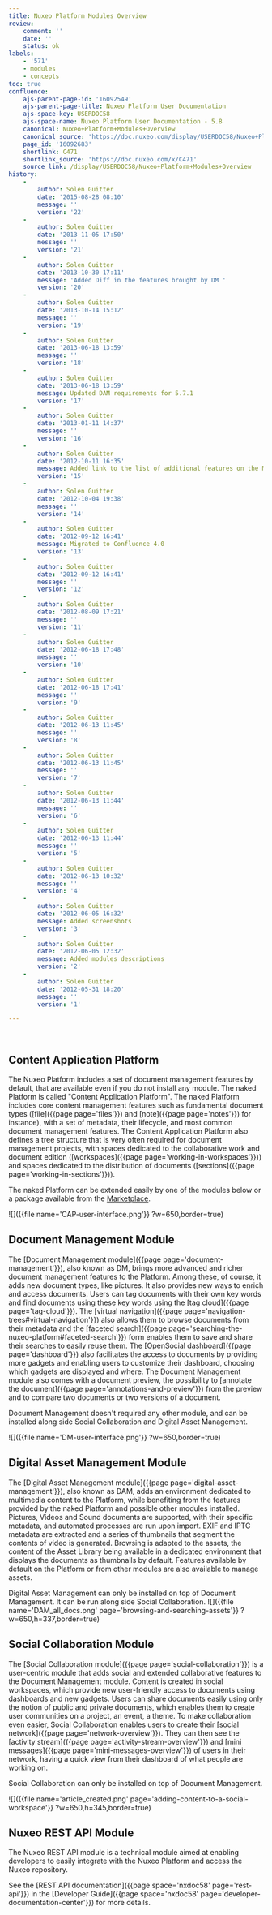 ```yaml
---
title: Nuxeo Platform Modules Overview
review:
    comment: ''
    date: ''
    status: ok
labels:
    - '571'
    - modules
    - concepts
toc: true
confluence:
    ajs-parent-page-id: '16092549'
    ajs-parent-page-title: Nuxeo Platform User Documentation
    ajs-space-key: USERDOC58
    ajs-space-name: Nuxeo Platform User Documentation - 5.8
    canonical: Nuxeo+Platform+Modules+Overview
    canonical_source: 'https://doc.nuxeo.com/display/USERDOC58/Nuxeo+Platform+Modules+Overview'
    page_id: '16092683'
    shortlink: C471
    shortlink_source: 'https://doc.nuxeo.com/x/C471'
    source_link: /display/USERDOC58/Nuxeo+Platform+Modules+Overview
history:
    - 
        author: Solen Guitter
        date: '2015-08-28 08:10'
        message: ''
        version: '22'
    - 
        author: Solen Guitter
        date: '2013-11-05 17:50'
        message: ''
        version: '21'
    - 
        author: Solen Guitter
        date: '2013-10-30 17:11'
        message: 'Added Diff in the features brought by DM '
        version: '20'
    - 
        author: Solen Guitter
        date: '2013-10-14 15:12'
        message: ''
        version: '19'
    - 
        author: Solen Guitter
        date: '2013-06-18 13:59'
        message: ''
        version: '18'
    - 
        author: Solen Guitter
        date: '2013-06-18 13:59'
        message: Updated DAM requirements for 5.7.1
        version: '17'
    - 
        author: Solen Guitter
        date: '2013-01-11 14:37'
        message: ''
        version: '16'
    - 
        author: Solen Guitter
        date: '2012-10-11 16:35'
        message: Added link to the list of additional features on the Marketplace
        version: '15'
    - 
        author: Solen Guitter
        date: '2012-10-04 19:38'
        message: ''
        version: '14'
    - 
        author: Solen Guitter
        date: '2012-09-12 16:41'
        message: Migrated to Confluence 4.0
        version: '13'
    - 
        author: Solen Guitter
        date: '2012-09-12 16:41'
        message: ''
        version: '12'
    - 
        author: Solen Guitter
        date: '2012-08-09 17:21'
        message: ''
        version: '11'
    - 
        author: Solen Guitter
        date: '2012-06-18 17:48'
        message: ''
        version: '10'
    - 
        author: Solen Guitter
        date: '2012-06-18 17:41'
        message: ''
        version: '9'
    - 
        author: Solen Guitter
        date: '2012-06-13 11:45'
        message: ''
        version: '8'
    - 
        author: Solen Guitter
        date: '2012-06-13 11:45'
        message: ''
        version: '7'
    - 
        author: Solen Guitter
        date: '2012-06-13 11:44'
        message: ''
        version: '6'
    - 
        author: Solen Guitter
        date: '2012-06-13 11:44'
        message: ''
        version: '5'
    - 
        author: Solen Guitter
        date: '2012-06-13 10:32'
        message: ''
        version: '4'
    - 
        author: Solen Guitter
        date: '2012-06-05 16:32'
        message: Added screenshots
        version: '3'
    - 
        author: Solen Guitter
        date: '2012-06-05 12:32'
        message: Added modules descriptions
        version: '2'
    - 
        author: Solen Guitter
        date: '2012-05-31 18:20'
        message: ''
        version: '1'

---
```

&nbsp;

## Content Application Platform

The Nuxeo Platform includes a set of document management features by default, that are available even if you do not install any module. The naked Platform is called "Content Application Platform". The naked Platform includes core content management features such as fundamental document types ([file]({{page page='files'}}) and [note]({{page page='notes'}}) for instance), with a set of metadata, their lifecycle, and most common document management features. The Content Application Platform also defines a tree structure that is very often required for document management projects, with spaces dedicated to the collaborative work and document edition ([workspaces]({{page page='working-in-workspaces'}})) and spaces dedicated to the distribution of documents ([sections]({{page page='working-in-sections'}})).

The naked Platform can be extended easily by one of the modules below or a package available from the [Marketplace](https://connect.nuxeo.com/nuxeo/site/marketplace/product/all).

![]({{file name='CAP-user-interface.png'}} ?w=650,border=true)

## Document Management Module

The [Document Management module]({{page page='document-management'}}), also known as DM, brings more advanced and richer document management features to the Platform. Among these, of course, it adds new document types, like pictures. It also provides new ways to enrich and access documents. Users can tag documents with their own key words and find documents using these key words using the [tag cloud]({{page page='tag-cloud'}}). The [virtual navigation]({{page page='navigation-trees#virtual-navigation'}}) also allows them to browse documents from their metadata and the [faceted search]({{page page='searching-the-nuxeo-platform#faceted-search'}}) form enables them to save and share their searches to easily reuse them. The [OpenSocial dashboard]({{page page='dashboard'}}) also facilitates the access to documents by providing more gadgets and enabling users to customize their dashboard, choosing which gadgets are displayed and where. The Document Management module also comes with a document preview, the possibility to [annotate the document]({{page page='annotations-and-preview'}}) from the preview and to compare two documents or two versions of a document.

Document Management doesn't required any other module, and can be installed along side Social Collaboration and Digital Asset Management.

![]({{file name='DM-user-interface.png'}} ?w=650,border=true)

## Digital Asset Management Module

The [Digital Asset Management module]({{page page='digital-asset-management'}}), also known as DAM, adds an environment dedicated to multimedia content to the Platform, while benefiting from the features provided by the naked Platform and possible other modules installed. Pictures, Videos and Sound documents are supported, with their specific metadata, and automated processes are run upon import. EXIF and IPTC metadata are extracted and a series of thumbnails that segment the contents of video is generated.
Browsing is adapted to the assets, the content of the Asset Library being available in a dedicated environment that displays the documents as thumbnails by default. Features available by default on the Platform or from other modules are also available to manage assets.

Digital Asset Management&nbsp;can only be installed on top of Document Management. It can be run along side Social Collaboration.
![]({{file name='DAM_all_docs.png' page='browsing-and-searching-assets'}} ?w=650,h=337,border=true)

## Social Collaboration Module

The [Social Collaboration module]({{page page='social-collaboration'}}) is a user-centric module that adds social and extended collaborative features to the Document Management module. Content is created in social workspaces, which provide new user-friendly access to documents using dashboards and new gadgets. Users can share documents easily using only the notion of public and private documents, which enables them to create user communities on a project, an event, a theme. To make collaboration even easier, Social Collaboration enables users to create their [social network]({{page page='network-overview'}}). They can then see the [activity stream]({{page page='activity-stream-overview'}}) and [mini messages]({{page page='mini-messages-overview'}}) of users in their network, having a quick view from their dashboard of what people are working on.

Social Collaboration can only be installed on top of Document Management.

![]({{file name='article_created.png' page='adding-content-to-a-social-workspace'}} ?w=650,h=345,border=true)

## Nuxeo REST API Module

The Nuxeo REST API module is a technical module aimed at enabling developers to easily integrate with the Nuxeo Platform and access the Nuxeo repository.

See the [REST API documentation]({{page space='nxdoc58' page='rest-api'}}) in the [Developer Guide]({{page space='nxdoc58' page='developer-documentation-center'}}) for more details.